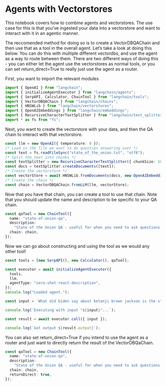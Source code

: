 # Agents with Vectorstores

This notebook covers how to combine agents and vectorstores. The use case for this is that you’ve ingested your data into a vectorstore and want to interact with it in an agentic manner.

The reccomended method for doing so is to create a VectorDBQAChain and then use that as a tool in the overall agent. Let’s take a look at doing this below. You can do this with multiple different vectordbs, and use the agent as a way to route between them. There are two different ways of doing this - you can either let the agent use the vectorstores as normal tools, or you can set return_direct=True to really just use the agent as a router.

First, you want to import the relevant modules

```typescript
import { OpenAI } from "langchain";
import { initializeAgentExecutor } from "langchain/agents";
import { SerpAPI, Calculator, ChainTool } from "langchain/tools";
import { VectorDBQAChain } from "langchain/chains";
import { HNSWLib } from "langchain/vectorstores";
import { OpenAIEmbeddings } from "langchain/embeddings";
import { RecursiveCharacterTextSplitter } from "langchain/text_splitter";
import * as fs from "fs";
```

Next, you want to create the vectorstore with your data, and then the QA chain to interact with that vectorstore.

```typescript
const llm = new OpenAI({ temperature: 0 });
/* Load in the file we want to do question answering over */
const text = fs.readFileSync("state_of_the_union.txt", "utf8");
/* Split the text into chunks */
const textSplitter = new RecursiveCharacterTextSplitter({ chunkSize: 1000 });
const docs = textSplitter.createDocuments([text]);
/* Create the vectorstore */
const vectorStore = await HNSWLib.fromDocuments(docs, new OpenAIEmbeddings());
/* Create the chain */
const chain = VectorDBQAChain.fromLLM(llm, vectorStore);
```

Now that you have that chain, you can create a tool to use that chain. Note that you should update the name and description to be specific to your QA chain.

```typescript
const qaTool = new ChainTool({
  name: "state-of-union-qa",
  description:
    "State of the Union QA - useful for when you need to ask questions about the most recent state of the union address.",
  chain: chain,
});
```

Now we can go about constructing and using the tool as we would any other tool!

```typescript
const tools = [new SerpAPI(), new Calculator(), qaTool];

const executor = await initializeAgentExecutor({
  tools,
  llm,
  agentType: "zero-shot-react-description",
});
console.log("Loaded agent.");

const input = `What did biden say about ketanji brown jackson is the state of the union address?`;

console.log(`Executing with input "${input}"...`);

const result = await executor.call({ input });

console.log(`Got output ${result.output}`);
```

You can also set return_direct=True if you intend to use the agent as a router and just want to directly return the result of the VectorDBQaChain.

```typescript
const qaTool = new ChainTool({
  name: "state-of-union-qa",
  description:
    "State of the Union QA - useful for when you need to ask questions about the most recent state of the union address.",
  chain: chain,
  returnDirect: true,
});
```
